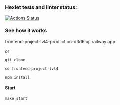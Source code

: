 ### Hexlet tests and linter status:
[![Actions Status](https://github.com/ivan-fedoroff/frontend-project-lvl4/workflows/hexlet-check/badge.svg)](https://github.com/ivan-fedoroff/frontend-project-lvl4/actions)

### See how it works

frontend-project-lvl4-production-d3d6.up.railway.app

or

`git clone`

`cd frontend-project-lvl4`

`npm install`

#### Start
`make start`